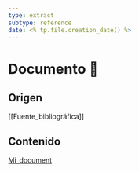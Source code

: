 ```yaml
---
type: extract
subtype: reference
date: <% tp.file.creation_date() %>
---
```

# Documento 📄
## Origen
[[Fuente_bibliográfica]]
## Contenido
[Mi_document](https://www.google.es)